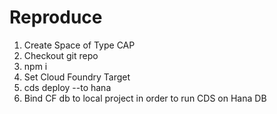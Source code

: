 # Reproduce

1) Create Space of Type CAP
2) Checkout git repo
3) npm i
4) Set Cloud Foundry Target
5) cds deploy --to hana
6) Bind CF db to local project in order to run CDS on Hana DB
